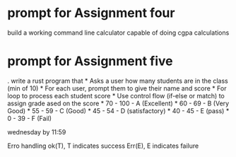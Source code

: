 # prompt for Assignment four 
build a working command line calculator capable of doing cgpa calculations 


# prompt for Assignment five 

. write a rust program that 
    * Asks a user how many students are in the class (min of 10)
    * For each user, prompt them to give their name and score
    * For loop to process each student score
    * Use control flow (if-else or match) to assign grade ased on the score 
    * 70 - 100 - A (Excellent)
    * 60 - 69 - B (Very Good)
    * 55 - 59 - C (Good)
    * 45 - 54 - D (satisfactory)
    * 40 - 45 - E (pass)
    * 0 - 39 - F (Fail)

wednesday by 11:59


Erro handling 
ok(T), T indicates success
Err(E), E indicates failure

